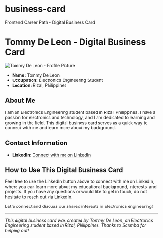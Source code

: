 # business-card
Frontend Career Path - Digital Business Card

# Tommy De Leon - Digital Business Card

![Tommy De Leon - Profile Picture](![image](https://github.com/TommyDeLeon/business-card/assets/144635056/a069d3b1-2fc3-4113-9de6-b5dfe1621f32)
)

- **Name:** Tommy De Leon
- **Occupation:** Electronics Engineering Student
- **Location:** Rizal, Philippines

## About Me

I am an Electronics Engineering student based in Rizal, Philippines. I have a passion for electronics and technology, and I am dedicated to learning and growing in the field. This digital business card serves as a quick way to connect with me and learn more about my background.

## Contact Information

- **LinkedIn:** [Connect with me on LinkedIn](https://www.linkedin.com/in/tommy-de-leon-b22bb1276/)

## How to Use This Digital Business Card

Feel free to use the LinkedIn button above to connect with me on LinkedIn, where you can learn more about my educational background, interests, and projects. If you have any questions or would like to get in touch, do not hesitate to reach out via LinkedIn.

Let's connect and discuss our shared interests in electronics engineering!

---

*This digital business card was created by Tommy De Leon, an Electronics Engineering student based in Rizal, Philippines. Thanks to Scrimba for helping out!*
